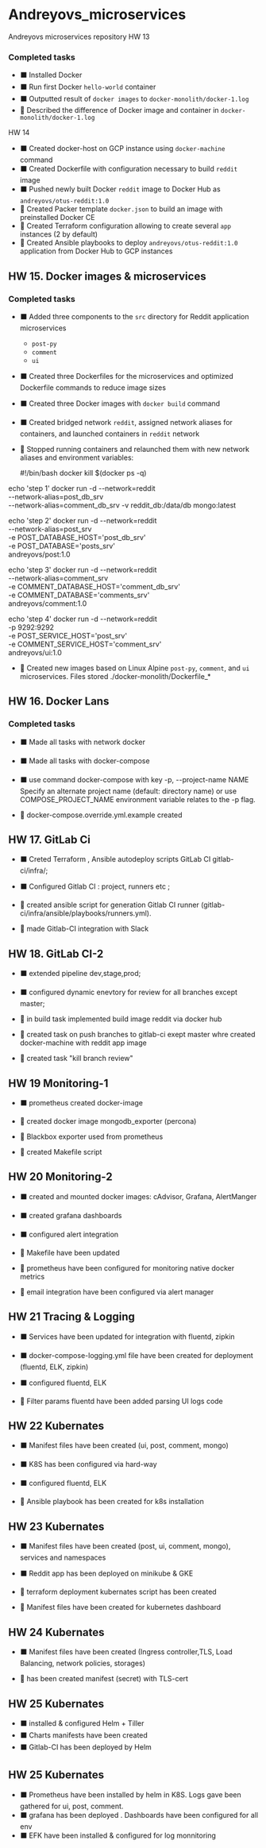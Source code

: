 # Andreyovs_microservices
Andreyovs microservices repository
HW 13
### Completed tasks

- :black_large_square: Installed Docker
- :black_large_square: Run first Docker `hello-world` container
- :black_large_square: Outputted result of `docker images` to `docker-monolith/docker-1.log`
- :large_orange_diamond: Described the difference of Docker image and container in `docker-monolith/docker-1.log`

HW 14

- :black_large_square: Created docker-host on GCP instance using `docker-machine` command
- :black_large_square: Created Dockerfile with configuration necessary to build `reddit` image
- :black_large_square: Pushed newly built Docker `reddit` image to Docker Hub as `andreyovs/otus-reddit:1.0`
- :large_orange_diamond: Created Packer template `docker.json` to build an image with preinstalled Docker CE
- :large_orange_diamond: Created Terraform configuration allowing to create several `app` instances (2 by default)
- :large_orange_diamond: Created Ansible playbooks to deploy `andreyovs/otus-reddit:1.0` application from Docker Hub to GCP instances

## HW 15. Docker images & microservices

### Completed tasks

- :black_large_square: Added three components to the `src` directory for Reddit application microservices
  - `post-py`
  - `comment`
  - `ui`
- :black_large_square: Created three Dockerfiles for the microservices and optimized Dockerfile commands to reduce image sizes
- :black_large_square: Created three Docker images with `docker build` command
- :black_large_square: Created bridged network `reddit`, assigned network aliases for containers, and launched containers in `reddit` network
- :large_orange_diamond: Stopped running containers and relaunched them with new network aliases and environment variables:

  #!/bin/bash
docker kill $(docker ps -q)

echo 'step 1'
docker run -d --network=reddit \
--network-alias=post_db_srv \
--network-alias=comment_db_srv -v reddit_db:/data/db mongo:latest

echo 'step 2'
docker run -d --network=reddit \
--network-alias=post_srv \
-e POST_DATABASE_HOST='post_db_srv' \
-e POST_DATABASE='posts_srv' \
andreyovs/post:1.0

echo 'step 3'
docker run -d --network=reddit \
--network-alias=comment_srv \
-e COMMENT_DATABASE_HOST='comment_db_srv' \
-e COMMENT_DATABASE='comments_srv' \
andreyovs/comment:1.0

echo 'step 4'
docker run -d --network=reddit \
-p 9292:9292 \
-e POST_SERVICE_HOST='post_srv' \
-e COMMENT_SERVICE_HOST='comment_srv' \
andreyovs/ui:1.0

- :large_orange_diamond: Created new images based on Linux Alpine  `post-py`, `comment`, and `ui` microservices. Files  stored ./docker-monolith/Dockerfile_*

## HW 16. Docker Lans

### Completed tasks

- :black_large_square: Made all tasks with network docker
- :black_large_square: Made all tasks with docker-compose

- :black_large_square: use command docker-compose with key -p, --project-name NAME Specify an alternate project name (default: directory name) or use  COMPOSE_PROJECT_NAME environment variable relates to the -p flag.
- :large_orange_diamond: docker-compose.override.yml.example created

## HW 17. GitLab Ci

- :black_large_square: Creted  Terraform , Ansible autodeploy scripts  GitLab CI gitlab-ci/infra/;
- :black_large_square: Configured Gitlab CI : project, runners etc ;

- :large_orange_diamond: created ansible script for generation Gitlab CI runner (gitlab-ci/infra/ansible/playbooks/runners.yml).
- :large_orange_diamond: made  Gitlab-CI integration with Slack

## HW 18. GitLab CI-2

- :black_large_square: extended pipeline dev,stage,prod;
- :black_large_square: configured dynamic enevtory for  review for all branches except master;


- :large_orange_diamond: in build task implemented build image reddit via docker hub
- :large_orange_diamond: created task on push branches to gitlab-ci exept master whre created docker-machine with reddit app image
- :large_orange_diamond: created task "kill branch review"

## HW 19 Monitoring-1

- :black_large_square: prometheus created docker-image


- :large_orange_diamond: created docker image mongodb_exporter (percona)
- :large_orange_diamond: Blackbox exporter used from prometheus
- :large_orange_diamond:  created Makefile script

## HW 20 Monitoring-2

- :black_large_square: created and mounted docker images: cAdvisor, Grafana, AlertManger
- :black_large_square:  created grafana dashboards
- :black_large_square:  configured alert integration

- :large_orange_diamond:  Makefile have been updated
- :large_orange_diamond: prometheus have been configured for monitoring native docker metrics
- :large_orange_diamond: email integration have been configured via alert manager

## HW 21 Tracing & Logging
- :black_large_square: Services have been updated for integration with fluentd, zipkin
- :black_large_square: docker-compose-logging.yml file have been created for deployment  (fluentd, ELK, zipkin)
- :black_large_square: configured fluentd, ELK


- :large_orange_diamond: Filter params  fluentd have been added parsing UI logs code

## HW 22 Kubernates
- :black_large_square: Manifest files have been created (ui, post, comment, mongo)
- :black_large_square: K8S  has been configured via hard-way
- :black_large_square: configured fluentd, ELK

- :large_orange_diamond: Ansible playbook has been created for k8s installation

## HW 23 Kubernates
- :black_large_square: Manifest files have been created (post, ui, comment, mongo), services and namespaces
- :black_large_square: Reddit app has been deployed on  minikube & GKE

- :large_orange_diamond: terraform deployment kubernates script has been created
- :large_orange_diamond: Manifest files have been created for kubernetes dashboard

## HW 24 Kubernates
- :black_large_square: Manifest files have been created (Ingress controller,TLS, Load Balancing, network policies, storages)

- :large_orange_diamond: has been created manifest (secret) with TLS-cert

## HW 25 Kubernates
- :black_large_square: installed & configured Helm + Tiller
- :black_large_square: Charts manifests have been created
- :black_large_square: Gitlab-CI has been deployed by Helm

## HW 25 Kubernates
- :black_large_square: Prometheus have been installed by helm in K8S. Logs gave been gathered for  ui, post, comment.
- :black_large_square: grafana has been deployed . Dashboards have been configured for all env
- :black_large_square: EFK have been installed & configured for log monnitoring
